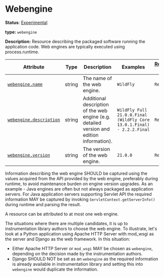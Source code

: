 # Webengine

**Status**: [Experimental][DocumentStatus]

**type:** `webengine`

**Description:** Resource describing the packaged software running the application code. Web engines are typically executed using process.runtime.

<!-- semconv webengine_resource -->
<!-- NOTE: THIS TEXT IS AUTOGENERATED. DO NOT EDIT BY HAND. -->
<!-- see templates/registry/markdown/snippet.md.j2 -->
<!-- prettier-ignore-start -->
<!-- markdownlint-capture -->
<!-- markdownlint-disable -->

| Attribute  | Type | Description  | Examples  | [Requirement Level](https://opentelemetry.io/docs/specs/semconv/general/attribute-requirement-level/) | Stability |
|---|---|---|---|---|---|
| [`webengine.name`](/docs/attributes-registry/webengine.md) | string | The name of the web engine. | `WildFly` | `Required` | ![Experimental](https://img.shields.io/badge/-experimental-blue) |
| [`webengine.description`](/docs/attributes-registry/webengine.md) | string | Additional description of the web engine (e.g. detailed version and edition information). | `WildFly Full 21.0.0.Final (WildFly Core 13.0.1.Final) - 2.2.2.Final` | `Recommended` | ![Experimental](https://img.shields.io/badge/-experimental-blue) |
| [`webengine.version`](/docs/attributes-registry/webengine.md) | string | The version of the web engine. | `21.0.0` | `Recommended` | ![Experimental](https://img.shields.io/badge/-experimental-blue) |


<!-- markdownlint-restore -->
<!-- prettier-ignore-end -->
<!-- END AUTOGENERATED TEXT -->
<!-- endsemconv -->

Information describing the web engine SHOULD be captured using the values acquired from the API provided by the web engine, preferably during runtime, to avoid maintenance burden on engine version upgrades. As an example - Java engines are often but not always packaged as application servers. For Java application servers supporting Servlet API the required information MAY be captured by invoking `ServletContext.getServerInfo()` during runtime and parsing the result.

A resource can be attributed to at most one web engine.

The situations where there are multiple candidates, it is up to instrumentation library authors to choose the web engine. To illustrate, let's look at a Python application using Apache HTTP Server with mod_wsgi as the server and Django as the web framework. In this situation:

* Either Apache HTTP Server or `mod_wsgi` MAY be chosen as `webengine`, depending on the decision made by the instrumentation authors.
* Django SHOULD NOT be set as an `webengine` as the required information is already available in instrumentation library and setting this into `webengine` would duplicate the information.

[DocumentStatus]: https://github.com/open-telemetry/opentelemetry-specification/tree/v1.31.0/specification/document-status.md
